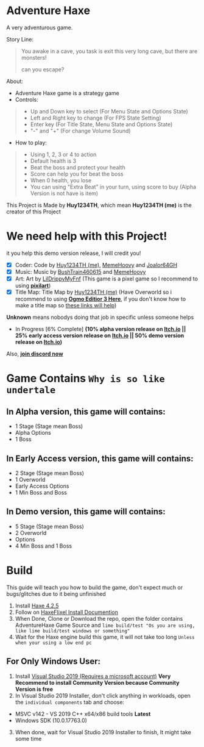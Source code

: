 # Adventure Haxe
A very adventurous game.

Story Line:

> You awake in a cave, you task is exit this very long cave, but there are monsters!
> 
> can you escape?

About:

- Adventure Haxe game is a strategy game
- Controls:
> + Up and Down key to select (For Menu State and Options State)
> + Left and Right key to change (For FPS State Setting)
> + Enter key (For Title State, Menu State and Options State)
> + "-" and "+" (For change Volume Sound)
- How to play:
> + Using 1, 2, 3 or 4 to action
> + Default health is 3
> + Beat the boss and protect your health
> + Score can help you for beat the boss
> + When 0 health, you lose
> + You can using "Extra Beat" in your turn, using score to buy (Alpha Version is not have is item)

This Project is Made by **Huy1234TH**, which mean **Huy1234TH (me)** is the creator of this Project

# We need help with this Project!
it you help this demo version release, I will credit you!

- [x] Coder: Code by [Huy1234TH (me)](https://github.com/khuonghoanghuy), [MemeHoovy](https://twitter.com/meme_hoovy) and [Joalor64GH](https://twitter.com/fnfkeith19)
- [x] Music: Music by [BushTrain460615](https://github.com/BushTrain460615) and [MemeHoovy](https://twitter.com/meme_hoovy)
- [x] Art: Art by [LilDrippyMyFnf](https://twitter.com/goofyahhemoboi) (This game is a pixel game so I recommend to using [**pixilart**](https://www.pixilart.com/draw))
- [x] Title Map: Title Map by [Huy1234TH (me)](https://github.com/khuonghoanghuy) (Have Overworld so i recommend to using [**Ogmo Editior 3 Here**](https://ogmo-editor-3.github.io/), if you don't know how to make a title map so [these links will help](https://haxeflixel.com/documentation/creating-a-tilemap/))

**Unknown** means nobodys doing that job in specific unless someone helps

- In Progress [6% Complete] **(10% alpha version release on [**Itch.io**](https://huy1234th.itch.io/adventure-haxe) || 25% early access version release on [**Itch.io**](https://huy1234th.itch.io/adventure-haxe) || 50% demo version release on [**Itch.io**](https://huy1234th.itch.io/adventure-haxe))**

Also, [**join discord now**](https://discord.gg/DR9nc4u9)

# Game Contains **``Why is so like undertale``**
## In Alpha version, this game will contains:
- 1 Stage (Stage mean Boss)
- Alpha Options
- 1 Boss

## In Early Access version, this game will contains:
- 2 Stage (Stage mean Boss)
- 1 Overworld
- Early Access Options
- 1 Min Boss and Boss

## In Demo version, this game will contains:
- 5 Stage (Stage mean Boss)
- 2 Overworld
- Options
- 4 Min Boss and 1 Boss

# Build
This guide will teach you how to build the game, don't expect much or bugs/glitches due to it being unfinished

1. Install [Haxe 4.2.5](https://haxe.org/download/version/4.2.5/) 
2. Follow on [HaxeFlixel Install Documention](https://haxeflixel.com/documentation/install-haxeflixel/)
3. When Done, Clone or Download the repo, open the folder contains AdventureHaxe Game Source and ``lime build/test "Os you are using, like lime build/test windows or something"``
4. Wait for the Haxe engine build this game, it will not take too long ``Unless when your using a low end pc``

## For Only Windows User:
1. Install [Visual Studio 2019 (Requires a microsoft account)](https://my.visualstudio.com/Downloads?q=visual%20studio%202019&wt.mc_id=o~msft~vscom~older-downloads) **Very Recommend to install Community Version because Community Version is free**
2. In Visual Studio 2019 Installer, don't click anything in workloads, open the `individual components` tab and choose:
* MSVC v142 - VS 2019 C++ x64/x86 build tools **Latest**
* Windows SDK (10.0.17763.0)
3. When done, wait for Visual Studio 2019 Installer to finish, It might take some time
